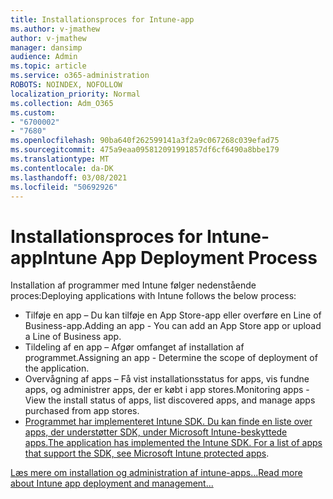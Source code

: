 ```yaml
---
title: Installationsproces for Intune-app
ms.author: v-jmathew
author: v-jmathew
manager: dansimp
audience: Admin
ms.topic: article
ms.service: o365-administration
ROBOTS: NOINDEX, NOFOLLOW
localization_priority: Normal
ms.collection: Adm_O365
ms.custom:
- "6700002"
- "7680"
ms.openlocfilehash: 90ba640f262599141a3f2a9c067268c039efad75
ms.sourcegitcommit: 475a9eaa095812091991857df6cf6490a8bbe179
ms.translationtype: MT
ms.contentlocale: da-DK
ms.lasthandoff: 03/08/2021
ms.locfileid: "50692926"
---
```

# <a name="intune-app-deployment-process"></a><span data-ttu-id="ce2b7-102">Installationsproces for Intune-app</span><span class="sxs-lookup"><span data-stu-id="ce2b7-102">Intune App Deployment Process</span></span>

<span data-ttu-id="ce2b7-103">Installation af programmer med Intune følger nedenstående proces:</span><span class="sxs-lookup"><span data-stu-id="ce2b7-103">Deploying applications with Intune follows the below process:</span></span>

- <span data-ttu-id="ce2b7-104">Tilføje en app – Du kan tilføje en App Store-app eller overføre en Line of Business-app.</span><span class="sxs-lookup"><span data-stu-id="ce2b7-104">Adding an app - You can add an App Store app or upload a Line of Business app.</span></span>
- <span data-ttu-id="ce2b7-105">Tildeling af en app – Afgør omfanget af installation af programmet.</span><span class="sxs-lookup"><span data-stu-id="ce2b7-105">Assigning an app - Determine the scope of deployment of the application.</span></span>
- <span data-ttu-id="ce2b7-106">Overvågning af apps – Få vist installationsstatus for apps, vis fundne apps, og administrer apps, der er købt i app stores.</span><span class="sxs-lookup"><span data-stu-id="ce2b7-106">Monitoring apps - View the install status of apps, list discovered apps, and manage apps purchased from app stores.</span></span>
- <span data-ttu-id="ce2b7-107">[Programmet har implementeret Intune SDK. Du kan finde en liste over apps, der understøtter SDK, under Microsoft Intune-beskyttede apps.](https://docs.microsoft.com/mem/intune/apps/apps-supported-intune-apps)</span><span class="sxs-lookup"><span data-stu-id="ce2b7-107">[The application has implemented the Intune SDK. For a list of apps that support the SDK, see Microsoft Intune protected apps](https://docs.microsoft.com/mem/intune/apps/apps-supported-intune-apps).</span></span>

[<span data-ttu-id="ce2b7-108">Læs mere om installation og administration af intune-apps...</span><span class="sxs-lookup"><span data-stu-id="ce2b7-108">Read more about Intune app deployment and management...</span></span>](https://docs.microsoft.com/mem/intune/apps/app-management)
